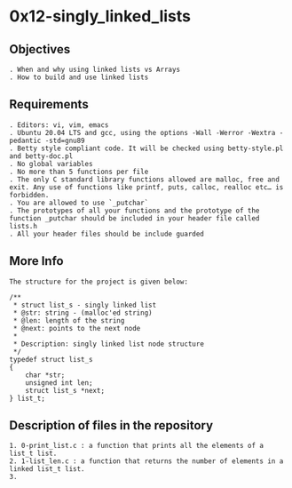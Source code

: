 # 0x12-singly_linked_lists

## Objectives

	. When and why using linked lists vs Arrays
	. How to build and use linked lists

## Requirements

	. Editors: vi, vim, emacs
	. Ubuntu 20.04 LTS and gcc, using the options -Wall -Werror -Wextra -pedantic -std=gnu89
	. Betty style compliant code. It will be checked using betty-style.pl and betty-doc.pl
	. No global variables
	. No more than 5 functions per file
	. The only C standard library functions allowed are malloc, free and exit. Any use of functions like printf, puts, calloc, realloc etc… is forbidden.
	. You are allowed to use `_putchar`
	. The prototypes of all your functions and the prototype of the function _putchar should be included in your header file called lists.h
	. All your header files should be include guarded

## More Info
	
	The structure for the project is given below:

	/**
	 * struct list_s - singly linked list
	 * @str: string - (malloc'ed string)
	 * @len: length of the string
	 * @next: points to the next node
	 *
	 * Description: singly linked list node structure
	 */
	typedef struct list_s
	{
    	char *str;
    	unsigned int len;
    	struct list_s *next;
	} list_t;

## Description of files in the repository

	1. 0-print_list.c : a function that prints all the elements of a list_t list.
	2. 1-list_len.c : a function that returns the number of elements in a linked list_t list.
	3. 

